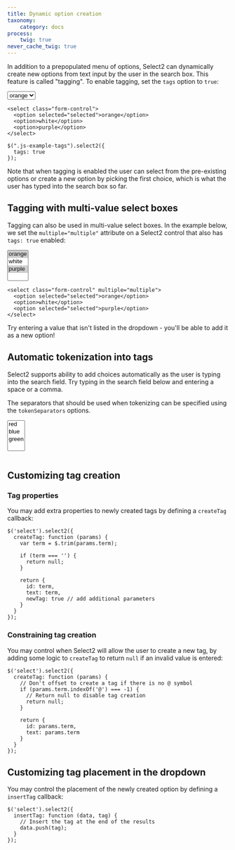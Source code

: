 ```yaml
---
title: Dynamic option creation
taxonomy:
    category: docs
process:
    twig: true
never_cache_twig: true
---
```


In addition to a prepopulated menu of options, Select2 can dynamically create new options from text input by the user in the search box. This feature is called "tagging". To enable tagging, set the `tags` option to `true`:

<div class="s2-example">
  <p>
    <select class="js-example-tags form-control">
      <option selected="selected">orange</option>
      <option>white</option>
      <option>purple</option>
    </select>
  </p>
</div>

```
<select class="form-control">
  <option selected="selected">orange</option>
  <option>white</option>
  <option>purple</option>
</select>

$(".js-example-tags").select2({
  tags: true
});
```

Note that when tagging is enabled the user can select from the pre-existing options or create a new option by picking the first choice, which is what the user has typed into the search box so far.

## Tagging with multi-value select boxes

Tagging can also be used in multi-value select boxes. In the example below, we set the `multiple="multiple"` attribute on a Select2 control that also has `tags: true` enabled:

<div class="s2-example">
  <p>
    <select class="js-example-tags form-control" multiple="multiple">
      <option selected="selected">orange</option>
      <option>white</option>
      <option selected="selected">purple</option>
    </select>
  </p>
</div>

```
<select class="form-control" multiple="multiple">
  <option selected="selected">orange</option>
  <option>white</option>
  <option selected="selected">purple</option>
</select>
```

<script type="text/javascript">

$(".js-example-tags").select2({
  tags: true
});

</script>

Try entering a value that isn't listed in the dropdown - you'll be able to add it as a new option!

## Automatic tokenization into tags

Select2 supports ability to add choices automatically as the user is typing into the search field. Try typing in the search field below and entering a space or a comma.

The separators that should be used when tokenizing can be specified using the `tokenSeparators` options.

<div class="s2-example">
<p>
  <select class="js-example-tokenizer form-control" multiple="multiple">
    <option>red</option>
    <option>blue</option>
    <option>green</option>
  </select>
</p>
</div>

<pre data-fill-from=".js-code-example-tokenizer"></pre>

<script type="text/javascript" class="js-code-example-tokenizer">

$(".js-example-tokenizer").select2({
    tags: true,
    tokenSeparators: [',', ' ']
})

</script>

## Customizing tag creation

### Tag properties

You may add extra properties to newly created tags by defining a `createTag` callback:

```
$('select').select2({
  createTag: function (params) {
    var term = $.trim(params.term);

    if (term === '') {
      return null;
    }

    return {
      id: term,
      text: term,
      newTag: true // add additional parameters
    }
  }
});
```

### Constraining tag creation

You may control when Select2 will allow the user to create a new tag, by adding some logic to `createTag` to return `null` if an invalid value is entered:

```
$('select').select2({
  createTag: function (params) {
    // Don't offset to create a tag if there is no @ symbol
    if (params.term.indexOf('@') === -1) {
      // Return null to disable tag creation
      return null;
    }

    return {
      id: params.term,
      text: params.term
    }
  }
});
```

## Customizing tag placement in the dropdown

You may control the placement of the newly created option by defining a `insertTag` callback:

```
$('select').select2({
  insertTag: function (data, tag) {
    // Insert the tag at the end of the results
    data.push(tag);
  }
});
```
